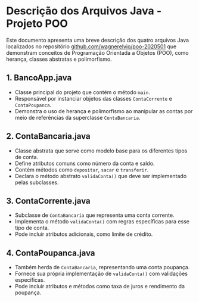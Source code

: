 # Descrição dos Arquivos Java - Projeto POO

Este documento apresenta uma breve descrição dos quatro arquivos Java localizados no repositório [github.com/wagnerelvio/poo-2020501](https://github.com/wagnerelvio/poo-2020501/tree/main/abstrata) que demonstram conceitos de Programação Orientada a Objetos (POO), como herança, classes abstratas e polimorfismo.

## 1. BancoApp.java

- Classe principal do projeto que contém o método `main`.
- Responsável por instanciar objetos das classes `ContaCorrente` e `ContaPoupanca`.
- Demonstra o uso de herança e polimorfismo ao manipular as contas por meio de referências da superclasse `ContaBancaria`.

## 2. ContaBancaria.java

- Classe abstrata que serve como modelo base para os diferentes tipos de conta.
- Define atributos comuns como número da conta e saldo.
- Contém métodos como `depositar`, `sacar` e `transferir`.
- Declara o método abstrato `validaConta()` que deve ser implementado pelas subclasses.

## 3. ContaCorrente.java

- Subclasse de `ContaBancaria` que representa uma conta corrente.
- Implementa o método `validaConta()` com regras específicas para esse tipo de conta.
- Pode incluir atributos adicionais, como limite de crédito.

## 4. ContaPoupanca.java

- Também herda de `ContaBancaria`, representando uma conta poupança.
- Fornece sua própria implementação de `validaConta()` com validações específicas.
- Pode incluir atributos e métodos como taxa de juros e rendimento da poupança.

